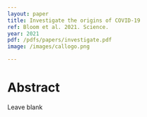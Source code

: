 ```yaml
---
layout: paper
title: Investigate the origins of COVID-19
ref: Bloom et al. 2021. Science.
year: 2021
pdf: /pdfs/papers/investigate.pdf
image: /images/callogo.png

---
```


# Abstract

Leave blank